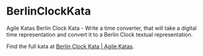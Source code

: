 # BerlinClockKata
Agile Katas Berlin Clock Kata - Write a time converter, that will take a digital time representation and convert it to a Berlin Clock textual representation.

Find the full kata at [Berlin Clock Kata | Agile Katas](http://agilekatas.co.uk/katas/BerlinClock-Kata).
